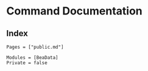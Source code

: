 # Command Documentation

## Index

```@index
Pages = ["public.md"]
```

```@autodocs
Modules = [BeaData]
Private = false
```
